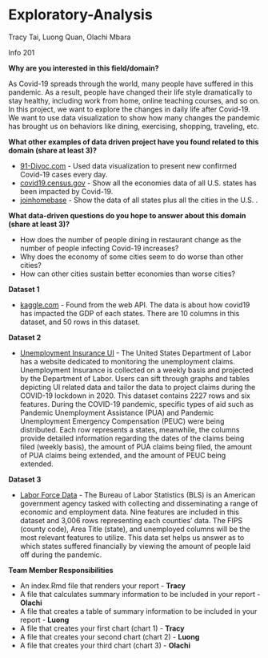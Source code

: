 # Exploratory-Analysis

Tracy Tai, Luong Quan, Olachi Mbara

Info 201

**Why are you interested in this field/domain?**

As Covid-19 spreads through the world, many people have suffered in this pandemic. As a result, people have changed their life style dramatically to stay healthy, including work from home, online teaching courses, and so on. In this project, we want to explore the changes in daily life after Covid-19. We want to use data visualization to show how many changes the pandemic has brought us on behaviors like dining, exercising, shopping, traveling, etc.

**What other examples of data driven project have you found related to this domain (share at least 3)?**
- [91-Divoc.com](https://91-divoc.com/pages/covid-visualization/) - Used data visualization to present new confirmed Covid-19 cases every day.
- [covid19.census.gov](https://covid19.census.gov/) - Show all the economies data of all U.S. states has been impacted by Covid-19.
- [joinhomebase](https://joinhomebase.com/data/) - Show the data of all states plus all the cities in the U.S. .

**What data-driven questions do you hope to answer about this domain (share at least 3)?**
- How does the number of people dining in restaurant change as the number of people infecting Covid-19 increases?
- Why does the economy of some cities seem to do worse than other cities?
- How can other cities sustain better economies than worse cities?

**Dataset 1**
- [kaggle.com](https://www.kaggle.com/nightranger77/covid19-state-data) - Found from the web API. The data is about how covid19 has impacted the GDP of each states. There are 10 columns in this dataset, and 50 rows in this dataset.

**Dataset 2**
- [Unemployment Insurance UI](https://oui.doleta.gov/unemploy/DataDashboard.asp) - The United States Department of Labor has a website dedicated to monitoring the unemployment claims. Unemployment Insurance is collected on a weekly basis and projected by the Department of Labor. Users can sift through graphs and tables depicting UI related data and tailor the data to project claims during the COVID-19 lockdown in 2020. This dataset contains 2227 rows and six features. During the COVID-19 pandemic, specific types of aid such as Pandemic Unemployment Assistance (PUA) and Pandemic Unemployment Emergency Compensation (PEUC) were being distributed. Each row represents a states, meanwhile, the columns provide detailed information regarding the dates of the claims being filed (weekly basis), the amount of PUA claims being filed, the amount of PUA claims being extended, and the amount of PEUC being extended.


**Dataset 3**
- [Labor Force Data](https://www.bls.gov/web/metro/laucntycur14.txt) - The Bureau of Labor Statistics (BLS) is an American government agency tasked with collecting and disseminating a range of economic and employment data. Nine features are included in this dataset and 3,006 rows representing  each counties’ data. The FIPS (county code), Area Title (state), and unemployed columns will be the most relevant  features to utilize. This data set helps us answer as to which states suffered financially by viewing the amount of people laid off during the pandemic.

**Team Member Responsibilities**

- An index.Rmd file that renders your report - **Tracy**
- A file that calculates summary information to be included in your  report - **Olachi**
- A file that creates a table of summary information to be included in your report - **Luong**
- A file that creates your first chart (chart 1) - **Tracy**
- A file that creates your second chart (chart 2) - **Luong**
- A file that creates your third chart (chart 3) - **Olachi**
